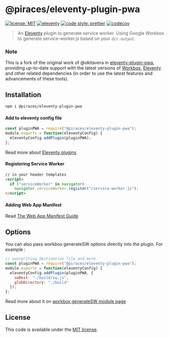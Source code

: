 # @piraces/eleventy-plugin-pwa

[![license: MIT](https://img.shields.io/badge/license-MIT-blue.svg?style=flat-square)](LICENSE)
[![eleventy](https://img.shields.io/badge/staticgen-eleventy-%23707070.svg?style=flat-square)](https://11ty.io)
[![code style: prettier](https://img.shields.io/badge/code_style-prettier-ff69b4.svg?style=flat-square)](https://github.com/prettier/prettier)
[![codecov](https://img.shields.io/codecov/c/github/piraces/eleventy-plugin-pwa.svg?style=flat-square)](https://codecov.io/gh/piraces/eleventy-plugin-pwa)

> An [Eleventy](https://11ty.io) plugin to generate service worker.
> Using Google Workbox to generate service-worker.js based on your `dir.output`.

### Note

This is a fork of the original work of @okitavera in [eleventy-plugin-pwa](https://github.com/okitavera/eleventy-plugin-pwa), providing up-to-date support with the latest versions of [Workbox](https://developers.google.com/web/tools/workbox/guides/get-started), [Eleventy](https://11ty.io) and other related dependencies (in order to use the latest features and advancements of these tools).

## Installation

```bash
npm i @piraces/eleventy-plugin-pwa
```

#### Add to eleventy config file

```js
const pluginPWA = require("@piraces/eleventy-plugin-pwa");
module.exports = function(eleventyConfig) {
  eleventyConfig.addPlugin(pluginPWA);
};
```

Read more about [Eleventy plugins](https://www.11ty.io/docs/plugins/)

#### Registering Service Worker

```html
// in your header templates
<script>
  if ("serviceWorker" in navigator)
    navigator.serviceWorker.register("/service-worker.js");
</script>
```

#### Adding Web App Manifest

Read [The Web App Manifest Guide](https://developers.google.com/web/fundamentals/web-app-manifest/)

## Options

You can also pass workbox generateSW options directly into the plugin.
For example :

```js
// overwriting destination file and more
const pluginPWA = require("@piraces/eleventy-plugin-pwa");
module.exports = function(eleventyConfig) {
  eleventyConfig.addPlugin(pluginPWA, {
    swDest: "./build/sw.js",
    globDirectory: "./build"
  });
};
```

Read more about it on [workbox generateSW module page](https://developers.google.com/web/tools/workbox/modules/workbox-build#full_generatesw_config)

## License

This code is available under the [MIT license](LICENSE).

